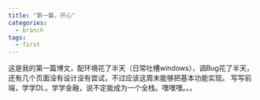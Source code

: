 ```yaml
---
title: "第一篇，开心"
categories:
  - branch
tags:
  - first
---
```

这是我的第一篇博文，配环境花了半天（日常吐槽windows），调Bug花了半天，还有几个页面没有设计没有尝试，不过应该这周末能够把基本功能实现。
写写前端，学学DL，学学金融，说不定能成为一个全栈。嘿嘿嘿。。。